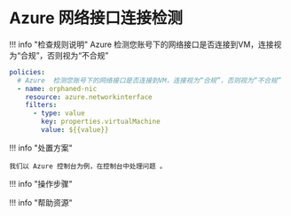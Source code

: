 # Azure 网络接口连接检测

!!! info "检查规则说明"
    Azure  检测您账号下的网络接口是否连接到VM，连接视为“合规”，否则视为“不合规”
    
```YAML
policies:
  # Azure  检测您账号下的网络接口是否连接到VM，连接视为“合规”，否则视为“不合规”
  - name: orphaned-nic
    resource: azure.networkinterface
    filters:
      - type: value
        key: properties.virtualMachine
        value: ${{value}}
```

    
!!! info "处置方案"
    
    我们以 Azure 控制台为例，在控制台中处理问题 。



!!! info "操作步骤"





!!! info "帮助资源"
    